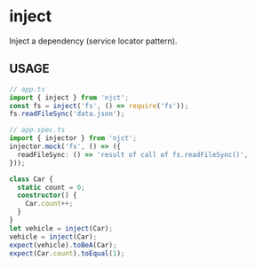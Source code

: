 # inject

Inject a dependency (service locator pattern).

## USAGE

```ts
// app.ts
import { inject } from 'njct';
const fs = inject('fs', () => require('fs'));
fs.readFileSync('data.json');

// app.spec.ts
import { injector } from 'njct';
injector.mock('fs', () => ({
  readFileSync: () => 'result of call of fs.readFileSync()',
}));
```

```ts
class Car {
  static count = 0;
  constructor() {
    Car.count++;
  }
}
let vehicle = inject(Car);
vehicle = inject(Car);
expect(vehicle).toBeA(Car);
expect(Car.count).toEqual(1);
```

